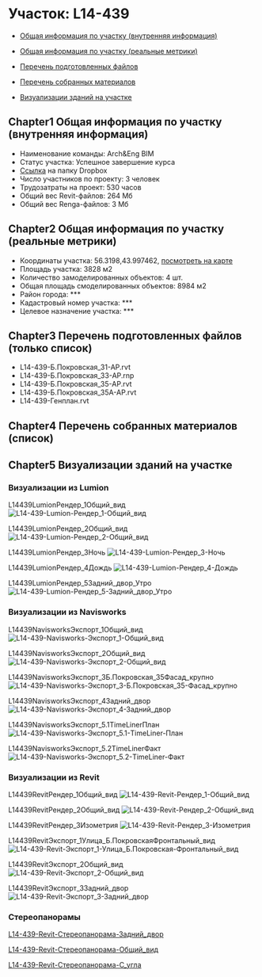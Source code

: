 # Участок: L14-439

* [Общая информация по участку (внутренняя информация)](#Chapter1)

* [Общая информация по участку (реальные метрики)](#Chapter2)

* [Перечень подготовленных файлов](#Chapter3)

* [Перечень собранных материалов](#Chapter4)

* [Визуализации зданий на участке](#Chapter5)

## <a id="test">Chapter1</a> Общая информация по участку (внутренняя информация)
+ Наименование команды: Arch&Eng BIM
+ Статус участка: Успешное завершение курса
+ [Ссылка](https://www.dropbox.com/sh/wvvgv1nw1iqred9/AAAeEF_8leCQXSuDVx_dJMR5a/L14_439?dl=0) на папку Dropbox
+ Число участников по проекту: 3 человек
+ Трудозатраты на проект: 530 часов
+ Общий вес Revit-файлов: 264 Мб
+ Общий вес Renga-файлов: 3 Мб
## <a id="test">Chapter2</a> Общая информация по участку (реальные метрики)
+ Координаты участка: 56.3198,43.997462, [посмотреть на карте](https://yandex.ru/maps/47/nizhny-novgorod/?ll=56.3198%2C43.997462&z=19)
+ Площадь участка: 3828 м2
+ Количество замоделированных объектов: 4 шт.
+ Общая площадь смоделированных объектов: 8984 м2
+ Район города: *** 
+ Кадастровый номер участка: *** 
+ Целевое назначение участка: *** 
## <a id="test">Chapter3</a> Перечень подготовленных файлов (только список)
+ L14-439-Б.Покровская_31-АР.rvt
+ L14-439-Б.Покровская_33-АР.rnp
+ L14-439-Б.Покровская_35-АР.rvt
+ L14-439-Б.Покровская_35А-АР.rvt
+ L14-439-Генплан.rvt
## <a id="test">Chapter4</a> Перечень собранных материалов (список)
## <a id="test">Chapter5</a> Визуализации зданий на участке
### Визуализации из Lumion
L14439LumionРендер_1Общий_вид
![L14-439-Lumion-Рендер_1-Общий_вид](/Images/L14_439/L14-439-Lumion-Рендер_1-Общий_вид_Compressed.jpg)

L14439LumionРендер_2Общий_вид
![L14-439-Lumion-Рендер_2-Общий_вид](/Images/L14_439/L14-439-Lumion-Рендер_2-Общий_вид_Compressed.jpg)

L14439LumionРендер_3Ночь
![L14-439-Lumion-Рендер_3-Ночь](/Images/L14_439/L14-439-Lumion-Рендер_3-Ночь_Compressed.jpg)

L14439LumionРендер_4Дождь
![L14-439-Lumion-Рендер_4-Дождь](/Images/L14_439/L14-439-Lumion-Рендер_4-Дождь_Compressed.jpg)

L14439LumionРендер_5Задний_двор_Утро
![L14-439-Lumion-Рендер_5-Задний_двор_Утро](/Images/L14_439/L14-439-Lumion-Рендер_5-Задний_двор_Утро_Compressed.jpg)

### Визуализации из Navisworks
L14439NavisworksЭкспорт_1Общий_вид
![L14-439-Navisworks-Экспорт_1-Общий_вид](/Images/L14_439/L14-439-Navisworks-Экспорт_1-Общий_вид_Compressed.jpg)

L14439NavisworksЭкспорт_2Общий_вид
![L14-439-Navisworks-Экспорт_2-Общий_вид](/Images/L14_439/L14-439-Navisworks-Экспорт_2-Общий_вид_Compressed.jpg)

L14439NavisworksЭкспорт_3Б.Покровская_35Фасад_крупно
![L14-439-Navisworks-Экспорт_3-Б.Покровская_35-Фасад_крупно](/Images/L14_439/L14-439-Navisworks-Экспорт_3-Б.Покровская_35-Фасад_крупно_Compressed.jpg)

L14439NavisworksЭкспорт_4Задний_двор
![L14-439-Navisworks-Экспорт_4-Задний_двор](/Images/L14_439/L14-439-Navisworks-Экспорт_4-Задний_двор_Compressed.jpg)

L14439NavisworksЭкспорт_5.1TimeLinerПлан
![L14-439-Navisworks-Экспорт_5.1-TimeLiner-План](/Images/L14_439/L14-439-Navisworks-Экспорт_5.1-TimeLiner-План_Compressed.jpg)

L14439NavisworksЭкспорт_5.2TimeLinerФакт
![L14-439-Navisworks-Экспорт_5.2-TimeLiner-Факт](/Images/L14_439/L14-439-Navisworks-Экспорт_5.2-TimeLiner-Факт_Compressed.jpg)

### Визуализации из Revit
L14439RevitРендер_1Общий_вид
![L14-439-Revit-Рендер_1-Общий_вид](/Images/L14_439/L14-439-Revit-Рендер_1-Общий_вид_Compressed.jpg)

L14439RevitРендер_2Общий_вид
![L14-439-Revit-Рендер_2-Общий_вид](/Images/L14_439/L14-439-Revit-Рендер_2-Общий_вид_Compressed.jpg)

L14439RevitРендер_3Изометрия
![L14-439-Revit-Рендер_3-Изометрия](/Images/L14_439/L14-439-Revit-Рендер_3-Изометрия_Compressed.jpg)

L14439RevitЭкспорт_1Улица_Б.ПокровскаяФронтальный_вид
![L14-439-Revit-Экспорт_1-Улица_Б.Покровская-Фронтальный_вид](/Images/L14_439/L14-439-Revit-Экспорт_1-Улица_Б.Покровская-Фронтальный_вид_Compressed.jpg)

L14439RevitЭкспорт_2Общий_вид
![L14-439-Revit-Экспорт_2-Общий_вид](/Images/L14_439/L14-439-Revit-Экспорт_2-Общий_вид_Compressed.jpg)

L14439RevitЭкспорт_3Задний_двор
![L14-439-Revit-Экспорт_3-Задний_двор](/Images/L14_439/L14-439-Revit-Экспорт_3-Задний_двор_Compressed.jpg)

### Стереопанорамы
[L14-439-Revit-Стереопанорама-Задний_двор](https://pano.autodesk.com/pano.html?url=jpgs/f8beabee-bf39-4d14-920c-aedad90ddcfa&version=2)

[L14-439-Revit-Стереопанорама-Общий_вид](https://pano.autodesk.com/pano.html?url=jpgs/c199b63c-a9a9-4436-8f01-c01d03bb4f14&version=2)

[L14-439-Revit-Стереопанорама-С_угла](https://pano.autodesk.com/pano.html?url=jpgs/2a7ed67f-b74f-41f0-b7a7-6d048ffb1d11&version=2)

